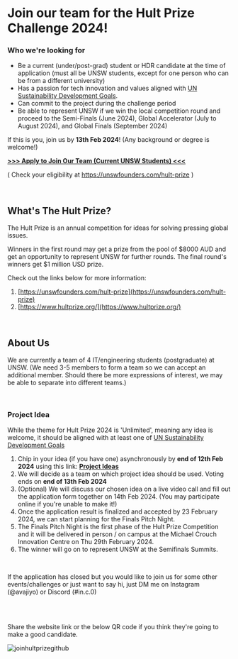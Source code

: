 # Join our team for the Hult Prize Challenge 2024!

### Who we're looking for

- Be a current (under/post-grad) student or HDR candidate at the time of application (must all be UNSW students, except for one person who can be from a different university)
- Has a passion for tech innovation and values aligned with [UN Sustainability Development Goals](https://www.un.org/sustainabledevelopment/sustainable-development-goals/).
- Can commit to the project during the challenge period
- Be able to represent UNSW if we win the local competition round and proceed to the Semi-Finals (June 2024), Global Accelerator (July to August 2024), and Global Finals (September 2024)


If this is you, join us by <b>13th Feb 2024</b>!
(Any background or degree is welcome!)

<b> [>>> Apply to Join Our Team (Current UNSW Students) <<<](https://docs.google.com/join-hult-prize-with-us) </b>

( Check your eligibility at https://unswfounders.com/hult-prize )


<br />

## What's The Hult Prize?

The Hult Prize is an annual competition for ideas for solving pressing global issues. 

Winners in the first round may get a prize from the pool of $8000 AUD and get an opportunity to represent UNSW for further rounds. 
The final round's winners get $1 million USD prize.

Check out the links below for more information: 
1. [https://unswfounders.com/hult-prize](https://unswfounders.com/hult-prize)
2. [https://www.hultprize.org/](https://www.hultprize.org/)

<br />

##  About Us

We are currently a team of 4 IT/engineering students (postgraduate) at UNSW.
(We need 3-5 members to form a team so we can accept an additional member. Should there be more expressions of interest, we may be able to separate into different teams.)


<br />


###  Project Idea


While the theme for Hult Prize 2024 is 'Unlimited', meaning any idea is welcome, it should be aligned with at least one of [UN Sustainability Development Goals](https://www.un.org/sustainabledevelopment/sustainable-development-goals/)

1. Chip in your idea (if you have one) asynchronously by <b>end of 12th Feb 2024</b> using this link: <b> [Project Ideas](https://www.figma.com/file/3a2EGEaoHWFQjuh5F08la1/Hult-Prize-idea-brainstorming---What-Startup-Idea-do-you-have-in-mind%3F?type=whiteboard&node-id=0%3A1&t=9pK9XM8tkT6urd4T-1) </b>
2. We will decide as a team on which project idea should be used. Voting ends on <b>end of 13th Feb 2024</b>
3. (Optional) We will discuss our chosen idea on a live video call and fill out the application form together on 14th Feb 2024. (You may participate online if you're unable to make it!)
4. Once the application result is finalized and accepted by 23 February 2024, we can start planning for the Finals Pitch Night.
5. The Finals Pitch Night is the first phase of the Hult Prize Competition and it will be delivered in person / on campus at the Michael Crouch Innovation Centre on Thu 29th February 2024.
6. The winner will go on to represent UNSW at the Semifinals Summits.



 <br />


If the application has closed but you would like to join us for some other events/challenges or just want to say hi, just DM me on Instagram (@avajiyo) or Discord (#in.c.0)


<br />
<br />

Share the website link or the below QR code if you think they're going to make a good candidate.

![joinhultprizegithub](https://github.com/in-c0/join-hult-prize/assets/154449115/444fd354-3e80-49f5-ba67-631e7166683a)

